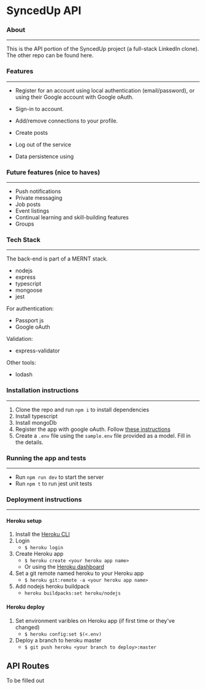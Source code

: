 # SyncedUp API

### About

---

This is the API portion of the SyncedUp project (a full-stack LinkedIn clone). The other repo can be found here.

### Features

---

- Register for an account using local authentication (email/password), or using their Google account with Google oAuth.

- Sign-in to account.
- Add/remove connections to your profile.
- Create posts

- Log out of the service
- Data persistence using

### Future features (nice to haves)

---

- Push notifications
- Private messaging
- Job posts
- Event listings
- Continual learning and skill-building features
- Groups

### Tech Stack

---

The back-end is part of a MERNT stack.

- nodejs
- express
- typescript
- mongoose
- jest

For authentication:

- Passport js
- Google oAuth

Validation:

- express-validator

Other tools:

- lodash

### Installation instructions

---

1. Clone the repo and run `npm i` to install dependencies
2. Install typescript
3. Install mongoDb
4. Register the app with google oAuth. Follow [these instructions](https://developers.google.com/identity/protocols/oauth2)
5. Create a `.env` file using the `sample.env` file
   provided as a model. Fill in the details.

### Running the app and tests

---

- Run `npm run dev` to start the server
- Run `npm t` to run jest unit tests

### Deployment instructions

---

#### Heroku setup 
1. Install the [Heroku CLI](https://devcenter.heroku.com/articles/heroku-cli)
1. Login
    - `$ heroku login`
1. Create Heroku app 
    - `$ heroku create <your heroku app name>`
    - Or using the [Heroku dashboard](https://dashboard.heroku.com/)
1. Set a git remote named heroku to your Heroku app
    - `$ heroku git:remote -a <your heroku app name>`
1. Add nodejs heroku buildpack
   - `heroku buildpacks:set heroku/nodejs`

#### Heroku deploy
1. Set environment varibles on Heroku app (if first time or they've changed)
    - `$ heroku config:set $(<.env)`
1. Deploy a branch to heroku master
    - `$ git push heroku <your branch to deploy>:master`
## API Routes

To be filled out
